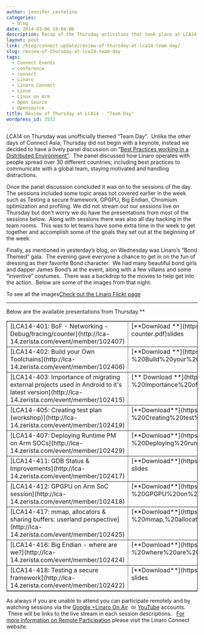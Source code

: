 ```yaml
---
author: jennifer.castelino
categories:
  - blog
date: 2014-03-06 19:04:06
description: Recap of the Thursday activities that took place at LCA14
layout: post
link: /blog/connect-update/review-of-thursday-at-lca14-team-day/
slug: review-of-thursday-at-lca14-team-day
tags:
  - Connect Events
  - conference
  - connect
  - Linaro
  - Linaro Connect
  - Linux
  - Linux on Arm
  - Open Source
  - Opensource
title: Review of Thursday at LCA14 - "Team Day"
wordpress_id: 3532
---
```


LCA14 on Thursday was unofficially themed “Team Day”.  Unlike the other days of Connect Asia, Thursday did not begin with a keynote, instead we decided to have a lively panel discussion on “[Best Practices working in a Distributed Environment”](https://www.youtube.com/watch?v=8UdqAjAoD3A).  The panel discussed how Linaro operates with people spread over 30 different countries; including best practices to communicate with a global team, staying motivated and handling distractions.

Once the panel discussion concluded it was on to the sessions of the day.  The sessions included some topic areas not covered earlier in the week such as Testing a secure framework, GPGPU, Big Endian, Chromium optimization and profiling. We did not stream out our sessions live on Thursday but don’t worry we do have the presentations from most of the sessions below.  Along with sessions there was also all day hacking in the team rooms.  This was to let teams have some extra time in the week to get together and accomplish some of the goals they set out at the beginning of the week.

Finally, as mentioned in yesterday’s blog, on Wednesday was Linaro’s “Bond Themed” gala.  The evening gave everyone a chance to get in on the fun of dressing as their favorite Bond character.  We had many beautiful bond girls and dapper James Bond’s at the event, along with a few villains and some “inventive” costumes.  There was a backdrop to the movies to help get into the action.  Below are some of the images from that night.

To see all the images[](http://www.flickr.com/photos/linaroorg/sets/72157641940318163/)[Check out the Linaro Flickr page](http://www.flickr.com/photos/linaroorg/sets/72157641940318163/)

---

Below are the available presentations from Thursday.\*\*

<table cellpadding="0" width="443" cellspacing="0" border="1" class="table responive-table" >
<tbody >
<tr >

<td width="245" valign="top" markdown="1">
[LCA14-401: BoF - Networking - Debug/tracing/counter](http://lca-14.zerista.com/event/member/102407)
</td>

<td width="198" valign="top" markdown="1">
[**Download **](https://static.linaro.org/connect/lca14/presentations/LCA14-401-%20BoF,%20Networking%20-%20Debug-tracing-counter.pdf)slides
</td>
</tr>
<tr >

<td width="245" valign="top" markdown="1">
[LCA14-402: Build your Own Toolchains](http://lca-14.zerista.com/event/member/102406)
</td>

<td width="198" valign="top" markdown="1">
[**Download **](https://static.linaro.org/connect/lca14/presentations/LCA14-402-%20Build%20your%20Own%20Toolchains.pdf)slides
</td>
</tr>
<tr >

<td width="245" valign="top" markdown="1">
[LCA14-403: Importance of migrating external projects used in Android to it's latest version](http://lca-14.zerista.com/event/member/102415)
</td>

<td width="198" valign="top" markdown="1">
[** Download **](https://static.linaro.org/connect/lca14/presentations/LCA14-403-%20Importance%20of%20migrating%20external%20projects%20used%20in%20Android%20to%20it's%20latest%20version.pdf)slides
</td>
</tr>
<tr >

<td width="245" valign="top" markdown="1">
[LCA14-405: Creating test plan (workshop)](http://lca-14.zerista.com/event/member/102419)
</td>

<td width="198" valign="top" markdown="1">
[**Download**](https://static.linaro.org/connect/lca14/presentations/LCA14-405-%20Creating%20test%20plan%20(workshop).pdf) slides
</td>
</tr>
<tr >

<td width="245" valign="top" markdown="1">
[LCA14-407: Deploying Runtime PM on Arm SOCs](http://lca-14.zerista.com/event/member/102429)
</td>

<td width="198" valign="top" markdown="1">
[**Download**](https://static.linaro.org/connect/lca14/presentations/LCA14-407-%20Deploying%20runtime%20PM%20on%20ARM%20SoCs.pdf) slides
</td>
</tr>
<tr >

<td width="245" valign="top" markdown="1">
[LCA14-411: GDB Status & Improvements](http://lca-14.zerista.com/event/member/102417)
</td>

<td width="198" valign="top" markdown="1">
[**Download**](https://static.linaro.org/connect/lca14/presentations/LCA14-411-%20GDB%20Status%20&%20Improvements.pdf) slides
</td>
</tr>
<tr >

<td width="245" valign="top" markdown="1">
[LCA14-412: GPGPU on Arm SoC session](http://lca-14.zerista.com/event/member/102418)
</td>

<td width="198" valign="top" markdown="1">
[**Download**](https://static.linaro.org/connect/lca14/presentations/LCA14-412-%20GPGPU%20on%20ARM%20SoC%20session.pdf) slides
</td>
</tr>
<tr >

<td width="245" valign="top" markdown="1">
[LCA14-417: mmap, allocators & sharing buffers: userland perspective](http://lca-14.zerista.com/event/member/102425)
</td>

<td width="198" valign="top" markdown="1">
[**Download**](https://static.linaro.org/connect/lca14/presentations/LCA14-417-%20mmap,%20allocators%20&%20sharing%20buffers%20-%20userland%20experience.pdf) slides
</td>
</tr>
<tr >

<td width="245" valign="top" markdown="1">
[LCA14-416: Big Endian - where are we?](http://lca-14.zerista.com/event/member/102424)
</td>

<td width="198" valign="top" markdown="1">
[**Download**](https://static.linaro.org/connect/lca14/presentations/LCA14-416-%20Big%20Endian%20-%20where%20are%20we-.pdf) slides
</td>
</tr>
<tr >

<td width="245" valign="top" markdown="1">
[LCA14-418: Testing a secure framework](http://lca-14.zerista.com/event/member/102422)
</td>

<td width="198" valign="top" markdown="1">
[**Download**](https://static.linaro.org/connect/lca14/presentations/LCA14-418-%20Testing%20a%20secure%20framework.pdf) slides
</td>
</tr>
</tbody>
</table>

As always if you are unable to attend you can participate remotely and by watching sessions via the [Google +Linaro On Air](https://web.archive.org/web/2019*/https://plus.google.com/u/0/116754366033915823792/posts)  or [YouTube](http://www.youtube.com/user/LinaroOnAir) accounts.  There will be links to the live stream in each session descriptions.   [For more information on Remote Participation]() please visit the Linaro Connect website.
